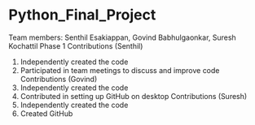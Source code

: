 # Python_Final_Project
Team members: Senthil Esakiappan, Govind Babhulgaonkar, Suresh Kochattil
Phase 1
Contributions (Senthil)
1. Independently created the code
2. Participated in team meetings to discuss and improve code
Contributions (Govind)
1. Independently created the code
2. Contributed in setting up GitHub on desktop 
Contributions (Suresh)
1. Independently created the code
2. Created GitHub
